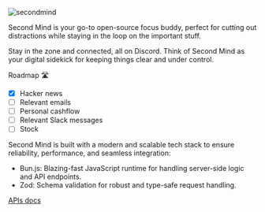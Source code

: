 ![secondmind](https://github.com/user-attachments/assets/9f21c791-6323-44a7-a91e-c80c3b8ca9d5)

Second Mind is your go-to open-source focus buddy, perfect for cutting out distractions while staying in the loop on the important stuff.

Stay in the zone and connected, all on Discord. Think of Second Mind as your digital sidekick for keeping things clear and under control.

Roadmap 🛣️

- [x]  Hacker news
- [ ]  Relevant emails
- [ ]  Personal cashflow
- [ ]  Relevant Slack messages
- [ ]  Stock

Second Mind is built with a modern and scalable tech stack to ensure reliability, performance, and seamless integration:
- Bun.js: Blazing-fast JavaScript runtime for handling server-side logic and API endpoints.
- Zod: Schema validation for robust and type-safe request handling.

[APIs docs](https://berry-rifle-c8e.notion.site/Second-Mind-183a2fbfece3803bb561e4c3a7859149)

